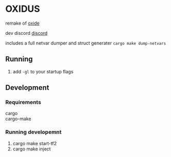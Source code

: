 # OXIDUS
remake of [oxide](https://github.com/ooxymoron)

dev discord [discord](https://discord.gg/8EygS3t8xq)

includes a full netvar dumper and struct generater `cargo make dump-netvars`

## Running
1. add `-gl` to your startup flags

## Development
### Requirements
cargo\
cargo-make

### Running developemnt
1. cargo make start-tf2
2. cargo make inject
